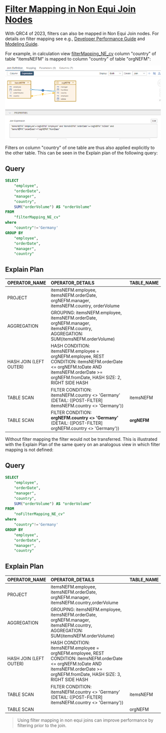 # [Filter Mapping in Non Equi Join Nodes](https://help.sap.com/docs/hana-cloud-database/sap-hana-cloud-sap-hana-database-modeling-guide-for-sap-business-application-studio/map-filters-between-join-partners)

With QRC4 of 2023, filters can also be mapped in Non Equi Join nodes. For details on filter mapping see e.g., [Developer Performance Guide](https://help.sap.com/docs/HANA_CLOUD_DATABASE/4466fb5b5e3f4388a00b44aad5a4bffa/45ab3ac57ae449d9846b2f632e189a23.html) and [Modeling Guide](https://help.sap.com/docs/HANA_CLOUD_DATABASE/d625b46ef0b445abb2c2fd9ba008c265/997ec7b767794160a373894ee96a365f.html).

For example, in calculation view [filterMapping_NE_cv](./filterMapping_NE_cv.hdbcalculationview) column "country" of table "itemsNEFM" is mapped to column "country" of table "orgNEFM":

![filter mapping on column "country"](./screenshots/filterMapping.png)

Filters on column "country" of one table are thus also applied explicitly to the other table. This can be seen in the Explain plan of the following query:

## Query

```SQL
SELECT 
	"employee",
	"orderDate",
	"manager",
	"country",
	SUM("orderVolume") AS "orderVolume"
FROM 
	"filterMapping_NE_cv"
where 
	"country"!='Germany'
GROUP BY 
	"employee", 
	"orderDate", 
	"manager",
	"country"
```

## Explain Plan


**OPERATOR\_NAME**|**OPERATOR\_DETAILS**|**TABLE\_NAME**
:-----|:-----|:-----
PROJECT|itemsNEFM.employee, itemsNEFM.orderDate, orgNEFM.manager, itemsNEFM.country, orderVolume|
AGGREGATION|GROUPING: itemsNEFM.employee, itemsNEFM.orderDate, orgNEFM.manager, itemsNEFM.country, AGGREGATION: SUM(itemsNEFM.orderVolume)|
HASH JOIN (LEFT OUTER)|HASH CONDITION: itemsNEFM.employee = orgNEFM.employee, REST CONDITION: itemsNEFM.orderDate <= orgNEFM.toDate AND itemsNEFM.orderDate >= orgNEFM.fromDate, HASH SIZE: 2, RIGHT SIDE HASH|
TABLE SCAN|FILTER CONDITION: itemsNEFM.country <> 'Germany' (DETAIL: ([POST-FILTER] itemsNEFM.country <> 'Germany'))|itemsNEFM
TABLE SCAN|FILTER CONDITION: **orgNEFM.country <> 'Germany'** (DETAIL: ([POST-FILTER] orgNEFM.country <> 'Germany'))|**orgNEFM**

Without filter mapping the filter would not be transferred. This is illustrated with the Explain Plan of the same query on an analogous view in which filter mapping is not defined:

## Query
```SQL
SELECT
	"employee",
	"orderDate",
	"manager",
	"country",
	SUM("orderVolume") AS "orderVolume"
FROM 
	"noFilterMapping_NE_cv"
where 
	"country"!='Germany'
GROUP BY 
	"employee", 
	"orderDate", 
	"manager",
	"country"
```

## Explain Plan

**OPERATOR\_NAME**|**OPERATOR\_DETAILS**|**TABLE\_NAME**
:-----|:-----|:-----
PROJECT|itemsNEFM.employee, itemsNEFM.orderDate, orgNEFM.manager, itemsNEFM.country,orderVolume
AGGREGATION|GROUPING: itemsNEFM.employee, itemsNEFM.orderDate, orgNEFM.manager, itemsNEFM.country, AGGREGATION: SUM(itemsNEFM.orderVolume)|
HASH JOIN (LEFT OUTER)|HASH CONDITION: itemsNEFM.employee = orgNEFM.employee, REST CONDITION: itemsNEFM.orderDate <= orgNEFM.toDate AND itemsNEFM.orderDate >= orgNEFM.fromDate, HASH SIZE: 3, RIGHT SIDE HASH
TABLE SCAN|FILTER CONDITION: itemsNEFM.country <> 'Germany' (DETAIL: ([POST-FILTER] itemsNEFM.country <> 'Germany'))|itemsNEFM
TABLE SCAN| |orgNEFM

>Using filter mapping in non equi joins can improve performance by filtering prior to the join.